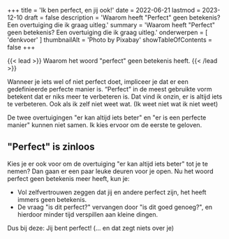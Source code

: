 +++
title = 'Ik ben perfect, en jij ook!'
date = 2022-06-21
lastmod = 2023-12-10
draft = false
description = 'Waarom heeft "Perfect" geen betekenis? Een overtuiging die ik graag uitleg.'
summary = 'Waarom heeft "Perfect" geen betekenis? Een overtuiging die ik graag uitleg.'
onderwerpen = [
    'denkvoer'
]
thumbnailAlt = 'Photo by Pixabay'
showTableOfContents = false
+++

{{< lead >}}
Waarom het woord "perfect" geen betekenis heeft.
{{< /lead >}}

Wanneer je iets wel of niet perfect doet, impliceer je dat er een gedefinieerde perfecte manier is. “Perfect” in de meest gebruikte vorm betekent dat er niks meer te verbeteren is. Dat vind ik onzin, er is altijd iets te verbeteren. Ook als ik zelf niet weet wat. (Ik weet niet wat ik niet weet)

De twee overtuigingen "er kan altijd iets beter" en "er is een perfecte manier" kunnen niet samen. Ik kies ervoor om de eerste te geloven.

## "Perfect" is zinloos

Kies je er ook voor om de overtuiging "er kan altijd iets beter" tot je te nemen? Dan gaan er een paar leuke deuren voor je open. Nu het woord perfect geen betekenis meer heeft, kun je:

- Vol zelfvertrouwen zeggen dat jij en andere perfect zijn, het heeft immers geen betekenis.
- De vraag "is dit perfect?" vervangen door "is dit goed genoeg?", en hierdoor minder tijd verspillen aan kleine dingen.

Dus bij deze: Jij bent perfect! (... en dat zegt niets over je)